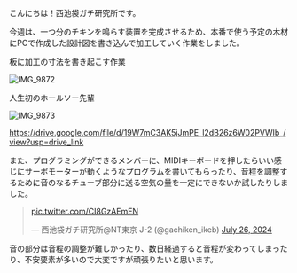 こんにちは！西池袋ガチ研究所です。

今週は、一つ分のチキンを鳴らす装置を完成させるため、本番で使う予定の木材にPCで作成した設計図を書き込んで加工していく作業をしました。

板に加工の寸法を書き起こす作業

![IMG_9872](https://github.com/user-attachments/assets/1ed006b9-976a-4ad1-9859-969260d171ce)

人生初のホールソー先輩

![IMG_9873](https://github.com/user-attachments/assets/fc482919-da5a-424e-bdb8-801484a26800)


https://drive.google.com/file/d/19W7mC3AK5jJmPE_l2dB26z6W02PVWIb_/view?usp=drive_link


また、プログラミングができるメンバーに、MIDIキーボードを押したらいい感じにサーボモーターが動くようなプログラムを書いてもらったり、音程を調整するために音のなるチューブ部分に送る空気の量を一定にできないか試したりしました。

<blockquote class="twitter-tweet"><p lang="zxx" dir="ltr"><a href="https://t.co/CI8GzAEmEN">pic.twitter.com/CI8GzAEmEN</a></p>&mdash; 西池袋ガチ研究所@NT東京 J-2 (@gachiken_ikeb) <a href="https://twitter.com/gachiken_ikeb/status/1816746495292637287?ref_src=twsrc%5Etfw">July 26, 2024</a></blockquote> <script async src="https://platform.twitter.com/widgets.js" charset="utf-8"></script>

音の部分は音程の調整が難しかったり、数日経過すると音程が変わってしまったり、不安要素が多いので大変ですが頑張りたいと思います。
